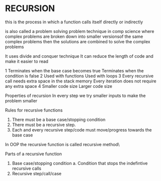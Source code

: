 # RECURSION
this is the process in which a function calls itself directly or indirectly 

is also called a problem solving problem technique in comp science where complex problems are broken down into smaller versionsof the same complex problems then the solutions are combined to solve the complex problems 

It uses divide and conquer technique 
It can reduce the length of code and make it easier to read 
		
1	Terminates when the base case becomes true	Terminates when the condition is false
2	Used with functions	Used with loops
3	Every recursive call needs extra space in the stack memory	Every iteration does not require any extra space
4	Smaller code size	Larger code size

Properties of recursion
In every step we try smaller inputs to make the problem smaller

Rules for recursive functions
1.	There must be a base case/stopping condition
2.	There must be a recursive step.
3.	Each and every recursive step/code must move/progress towards the base case

In OOP the recursive function is called recursive method\

Parts of a recursive function 
1.	Base case/stopping condition
a.	Condition that stops the indefintive recursive calls
2.	Recursive step/call/case
